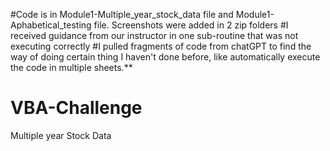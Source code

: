 #Code is in Module1-Multiple_year_stock_data file and Module1-Aphabetical_testing file. Screenshots were added in 2 zip folders
#I received guidance from our instructor in one sub-routine that was not executing correctly
#I pulled fragments of code from chatGPT to find the way of doing certain thing I haven't done before, like automatically execute the code in multiple sheets.**


# VBA-Challenge
Multiple year Stock Data
